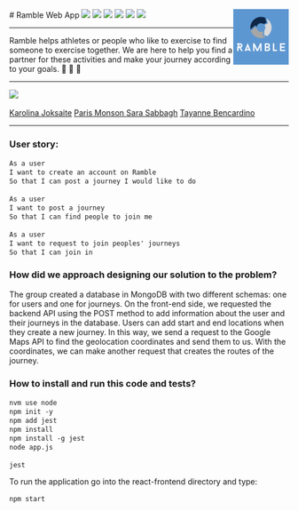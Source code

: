
<img align="right" src="react-frontend/src/components/images/logo.png"  width="100">
# Ramble Web App
<img src="https://img.shields.io/badge/Jest-323330?style=for-the-badge&logo=Jest&logoColor=white"> <img src="https://img.shields.io/badge/JavaScript-F7DF1E?style=for-the-badge&logo=javascript&logoColor=black"> <img src="https://img.shields.io/badge/Node.js-43853D?style=for-the-badge&logo=node.js&logoColor=white"> <img src="https://img.shields.io/badge/Express.js-404D59?style=for-the-badge"> <img src="https://img.shields.io/badge/MongoDB-4EA94B?style=for-the-badge&logo=mongodb&logoColor=white"> <img src="https://img.shields.io/badge/React-20232A?style=for-the-badge&logo=react&logoColor=61DAFB">

***
Ramble helps athletes or people who like to exercise to find someone to exercise together.
We are here to help you find a partner for these activities and make your journey according to your goals. 🏃 🚴 🚶

***
<img src="http://ForTheBadge.com/images/badges/built-by-developers.svg">

<a href="https://github.com/karolina-codes"> Karolina Joksaite</a>
<a href ="https://github.com/ParisMonson"> Paris Monson </a>
<a href="https://github.com/Saraesabbagh" >Sara Sabbagh</a>
<a href="https://github.com/taybenca">Tayanne Bencardino</a>
***

### User story:

````
As a user
I want to create an account on Ramble
So that I can post a journey I would like to do

As a user
I want to post a journey
So that I can find people to join me

As a user
I want to request to join peoples' journeys
So that I can join in
````

### How did we approach designing our solution to the problem?
The group created a database in MongoDB with two different schemas: one for users and one for journeys.
On the front-end side, we requested the backend API using the POST method to add information about the user and their journeys in the database. Users can add start and end locations when they create a new journey. In this way, we send a request to the Google Maps API to find the geolocation coordinates and send them to us. With the coordinates, we can make another request that creates the routes of the journey.


### How to install and run this code and tests?

```
nvm use node
npm init -y
npm add jest
npm install
npm install -g jest
node app.js

jest
````
To run the application go into the react-frontend directory and type:
```
npm start
```